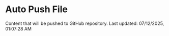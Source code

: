 # Auto Push File

Content that will be pushed to GitHub repository.
Last updated: 07/12/2025, 01:07:28 AM
